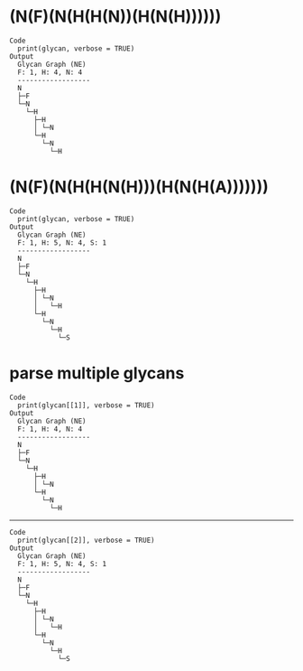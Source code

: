 # (N(F)(N(H(H(N))(H(N(H))))))

    Code
      print(glycan, verbose = TRUE)
    Output
      Glycan Graph (NE)
      F: 1, H: 4, N: 4
      ------------------
      N
      ├─F
      └─N
        └─H
          ├─H
          │ └─N
          └─H
            └─N
              └─H

# (N(F)(N(H(H(N(H)))(H(N(H(A)))))))

    Code
      print(glycan, verbose = TRUE)
    Output
      Glycan Graph (NE)
      F: 1, H: 5, N: 4, S: 1
      ------------------
      N
      ├─F
      └─N
        └─H
          ├─H
          │ └─N
          │   └─H
          └─H
            └─N
              └─H
                └─S

# parse multiple glycans

    Code
      print(glycan[[1]], verbose = TRUE)
    Output
      Glycan Graph (NE)
      F: 1, H: 4, N: 4
      ------------------
      N
      ├─F
      └─N
        └─H
          ├─H
          │ └─N
          └─H
            └─N
              └─H

---

    Code
      print(glycan[[2]], verbose = TRUE)
    Output
      Glycan Graph (NE)
      F: 1, H: 5, N: 4, S: 1
      ------------------
      N
      ├─F
      └─N
        └─H
          ├─H
          │ └─N
          │   └─H
          └─H
            └─N
              └─H
                └─S

